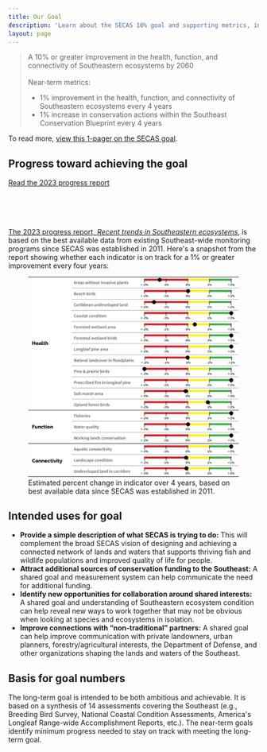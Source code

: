 ```yaml
---
title: Our Goal
description: 'Learn about the SECAS 10% goal and supporting metrics, including underlying data and progress towards the goal.'
layout: page
---
```


<blockquote>A 10% or greater improvement in the health, function, and connectivity of Southeastern ecosystems by 2060<br><br>
Near-term metrics:<br>
<ul><li>1% improvement in the health, function, and connectivity of Southeastern ecosystems every 4 years</li>
<li>1% increase in conservation actions within the Southeast Conservation Blueprint every 4 years</li></ul>
</blockquote>

To read more, <a href="https://secassoutheast.org/pdf/SECAS-goal-1-pager.pdf">view this 1-pager on the SECAS goal</a>.

## Progress toward achieving the goal

<div class="call-to-action">
  <a href="../pdf/SECAS-goal-report-2023.pdf" target="_blank" title="Read the 2023 progress report">Read the 2023 progress report</a>
</div>
<br>
<br>
<br>
<br>

<a href="../pdf/SECAS-goal-report-2023.pdf">The 2023 progress report, *Recent trends in Southeastern ecosystems*</a>, is based on the best available data from existing Southeast-wide monitoring programs since SECAS was established in 2011. Here's a snapshot from the report showing whether each indicator is on track for a 1% or greater improvement every four years:

<figure>
  <img src="./images/2023_indicatorconditionfigure_crop.png" alt="Indicator scores from the report"/>
  <figcaption>Estimated percent change in indicator over 4 years, based on best available data since SECAS was established in 2011.</figcaption>
</figure>

## Intended uses for goal

- **Provide a simple description of what SECAS is trying to do:** This will complement the broad SECAS vision of designing and achieving a connected network of lands and waters that supports thriving fish and wildlife populations and improved quality of life for people.
- **Attract additional sources of conservation funding to the Southeast:** A shared goal and measurement system can help communicate the need for additional funding.
- **Identify new opportunities for collaboration around shared interests:** A shared goal and understanding of Southeastern ecosystem condition can help reveal new ways to work together that may not be obvious when looking at species and ecosystems in isolation.
- **Improve connections with “non-traditional” partners:** A shared goal can help improve communication with private landowners, urban planners, forestry/agricultural interests, the Department of Defense, and other organizations shaping the lands and waters of the Southeast.

## Basis for goal numbers

The long-term goal is intended to be both ambitious and achievable. It is based on a synthesis of 14 assessments covering the Southeast (e.g., Breeding Bird Survey, National Coastal Condition Assessments, America's Longleaf Range-wide Accomplishment Reports, etc.). The near-term goals identify minimum progress needed to stay on track with meeting the long-term goal.
